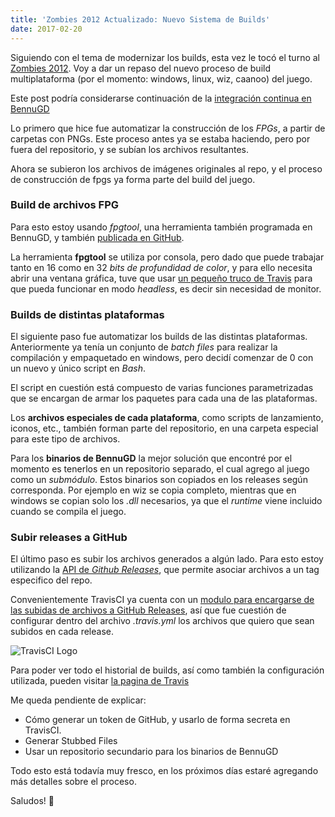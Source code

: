 ```yaml
---
title: 'Zombies 2012 Actualizado: Nuevo Sistema de Builds'
date: 2017-02-20
---
```


Siguiendo con el tema de modernizar los builds, esta vez le tocó el turno al [Zombies 2012](http://torresbaldi.com/juegos/zombies-2012/). Voy a dar un repaso del nuevo proceso de build multiplataforma (por el momento: windows, linux, wiz, caanoo) del juego.

Este post podría considerarse continuación de la [integración continua en BennuGD](http://torresbaldi.com/integracion-continua-en-bennugd/)

<!-- more -->

Lo primero que hice fue automatizar la construcción de los _FPGs_, a partir de carpetas con PNGs. Este proceso antes ya se estaba haciendo, pero por fuera del repositorio, y se subían los archivos resultantes.

Ahora se subieron los archivos de imágenes originales al repo, y el proceso de construcción de fpgs ya forma parte del build del juego.

### Build de archivos FPG

Para esto estoy usando _fpgtool_, una herramienta también programada en BennuGD, y también [publicada en GitHub](https://github.com/TorresBaldi/bgd-fpgtool).

La herramienta **fpgtool** se utiliza por consola, pero dado que puede trabajar tanto en 16 como en 32 _bits de profundidad de color_, y para ello necesita abrir una ventana gráfica, tuve que usar [un pequeño truco de Travis](https://docs.travis-ci.com/user/gui-and-headless-browsers/#Using-xvfb-to-Run-Tests-That-Require-a-GUI) para que pueda funcionar en modo _headless_, es decir sin necesidad de monitor.

### Builds de distintas plataformas

El siguiente paso fue automatizar los builds de las distintas plataformas. Anteriormente ya tenía un conjunto de _batch files_ para realizar la compilación y empaquetado en windows, pero decidí comenzar de 0 con un nuevo y único script en _Bash_.

El script en cuestión está compuesto de varias funciones parametrizadas que se encargan de armar los paquetes para cada una de las plataformas.

Los **archivos especiales de cada plataforma**, como scripts de lanzamiento, iconos, etc., también forman parte del repositorio, en una carpeta especial para este tipo de archivos.

Para los **binarios de BennuGD** la mejor solución que encontré por el momento es tenerlos en un repositorio separado, el cual agrego al juego como un _submódulo_. Estos binarios son copiados en los releases según corresponda. Por ejemplo en wiz se copia completo, mientras que en windows se copian solo los _.dll_ necesarios, ya que el _runtime_ viene incluido cuando se compila el juego.

### Subir releases a GitHub

El último paso es subir los archivos generados a algún lado. Para esto estoy utilizando la [API de _Github Releases_](https://developer.github.com/v3/repos/releases/), que permite asociar archivos a un tag especifico del repo.

Convenientemente TravisCI ya cuenta con un [modulo para encargarse de las subidas de archivos a GitHub Releases](https://docs.travis-ci.com/user/deployment/releases/), así que fue cuestión de configurar dentro del archivo _.travis.yml_ los archivos que quiero que sean subidos en cada release.

![TravisCI Logo](blog/travis.jpg)

Para poder ver todo el historial de builds, así como también la configuración utilizada, pueden visitar [la pagina de Travis](https://travis-ci.org/TorresBaldi/zombies-2012)

Me queda pendiente de explicar:

*   Cómo generar un token de GitHub, y usarlo de forma secreta en TravisCI.
*   Generar Stubbed Files
*   Usar un repositorio secundario para los binarios de BennuGD

Todo esto está todavía muy fresco, en los próximos días estaré agregando más detalles sobre el proceso.

Saludos! 🙂
